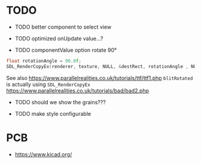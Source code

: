 # TODO

- TODO better component to select view

- TODO optimized onUpdate value...?

- TODO componentValue option rotate 90°

```cpp
float rotationAngle = 90.0f;
SDL_RenderCopyEx(renderer, texture, NULL, &destRect, rotationAngle , NULL, SDL_FLIP_NONE);
```

See also https://www.parallelrealities.co.uk/tutorials/ttf/ttf1.php
`blitRotated` is actually using `SDL_RenderCopyEx` https://www.parallelrealities.co.uk/tutorials/bad/bad2.php

- TODO should we show the grains???

- TODO make style configurable

# PCB

- https://www.kicad.org/
